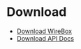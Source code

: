 # Download

* [Download WireBox](http://www.coldbox.org/download)
* [Download API Docs](http://www.coldbox.org/api)
